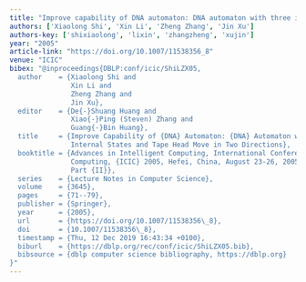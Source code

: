 ```yaml
---
title: "Improve capability of DNA automaton: DNA automaton with three internal states and tape head move in two directions"
authors: ['Xiaolong Shi', 'Xin Li', 'Zheng Zhang', 'Jin Xu']
authors-key: ['shixiaolong', 'lixin', 'zhangzheng', 'xujin']
year: "2005"
article-link: "https://doi.org/10.1007/11538356_8"
venue: "ICIC"
bibex: "@inproceedings{DBLP:conf/icic/ShiLZX05,
  author    = {Xiaolong Shi and
               Xin Li and
               Zheng Zhang and
               Jin Xu},
  editor    = {De{-}Shuang Huang and
               Xiao{-}Ping (Steven) Zhang and
               Guang{-}Bin Huang},
  title     = {Improve Capability of {DNA} Automaton: {DNA} Automaton with Three
               Internal States and Tape Head Move in Two Directions},
  booktitle = {Advances in Intelligent Computing, International Conference on Intelligent
               Computing, {ICIC} 2005, Hefei, China, August 23-26, 2005, Proceedings,
               Part {II}},
  series    = {Lecture Notes in Computer Science},
  volume    = {3645},
  pages     = {71--79},
  publisher = {Springer},
  year      = {2005},
  url       = {https://doi.org/10.1007/11538356\_8},
  doi       = {10.1007/11538356\_8},
  timestamp = {Thu, 12 Dec 2019 16:43:34 +0100},
  biburl    = {https://dblp.org/rec/conf/icic/ShiLZX05.bib},
  bibsource = {dblp computer science bibliography, https://dblp.org}
}"
---
```

